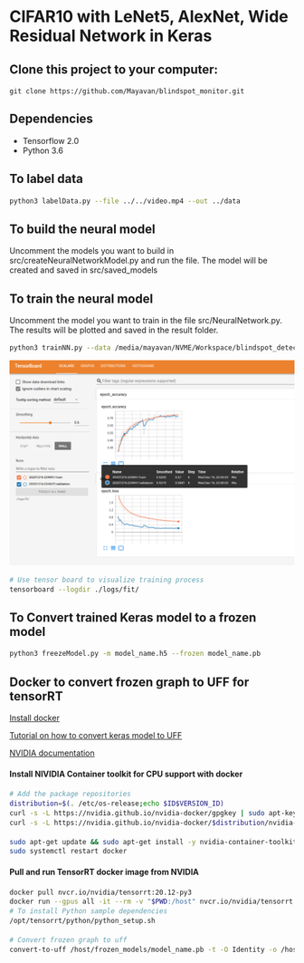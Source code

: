 # CIFAR10 with LeNet5, AlexNet, Wide Residual Network in Keras

## Clone this project to your computer:

```
git clone https://github.com/Mayavan/blindspot_monitor.git
```
## Dependencies

* Tensorflow 2.0
* Python 3.6

## To label data
```sh
python3 labelData.py --file ../../video.mp4 --out ../data
```

## To build the neural model

Uncomment the models you want to build in src/createNeuralNetworkModel.py and run the file.
The model will be created and saved in src/saved_models

## To train the neural model

Uncomment the model you want to train in the file src/NeuralNetwork.py.
The results will be plotted and saved in the result folder.

```sh
python3 trainNN.py --data /media/mayavan/NVME/Workspace/blindspot_detector_data/night_left_1
```

![TensorBoard](images/tensorboard.png)

```sh
# Use tensor board to visualize training process
tensorboard --logdir ./logs/fit/
```

## To Convert trained Keras model to a frozen model
```sh
python3 freezeModel.py -m model_name.h5 --frozen model_name.pb
```

## Docker to convert frozen graph to UFF for tensorRT

[Install docker](https://www.digitalocean.com/community/tutorials/how-to-install-and-use-docker-on-ubuntu-16-04)

[Tutorial on how to convert keras model to UFF](https://leimao.github.io/blog/Save-Load-Inference-From-TF2-Frozen-Graph/)

[NVIDIA documentation](https://docs.nvidia.com/deeplearning/tensorrt/container-release-notes/running.html)

#### Install NIVIDIA Container toolkit for CPU support with docker
```sh
# Add the package repositories
distribution=$(. /etc/os-release;echo $ID$VERSION_ID)
curl -s -L https://nvidia.github.io/nvidia-docker/gpgkey | sudo apt-key add -
curl -s -L https://nvidia.github.io/nvidia-docker/$distribution/nvidia-docker.list | sudo tee /etc/apt/sources.list.d/nvidia-docker.list

sudo apt-get update && sudo apt-get install -y nvidia-container-toolkit
sudo systemctl restart docker
```
#### Pull and run TensorRT docker image from NVIDIA
```sh
docker pull nvcr.io/nvidia/tensorrt:20.12-py3
docker run --gpus all -it --rm -v "$PWD:/host" nvcr.io/nvidia/tensorrt:19.12-py3
# To install Python sample dependencies
/opt/tensorrt/python/python_setup.sh

# Convert frozen graph to uff
convert-to-uff /host/frozen_models/model_name.pb -t -O Identity -o /host/frozen_models/model_name.uff
```